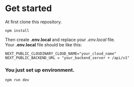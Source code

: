 # Get started

At first clone this repository.

```
npm install
```

Then create **.env.local** and replace your _.env.local_ file.  
Your **.env.local** file should be like this:

```
NEXT_PUBLIC_CLOUDINARY_CLOUD_NAME="your_cloud_name"
NEXT_PUBLIC_BACKEND_URL = "your_backend_server + /api/v1"
```

### You just set up environment.

```
npm run dev
```
